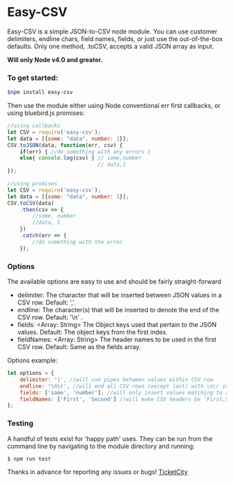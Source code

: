 # Easy-CSV

Easy-CSV is a simple JSON-to-CSV node module. You can use customer delimiters, endline chars, field names, fields, or just use the out-of-the-box defaults. Only one method, .toCSV, accepts a valid JSON array as input.

**Will only Node v4.0 and greater.**

### To get started:
```sh
$npm install easy-csv
```

Then use the module either using Node conventional err first callbacks, or using bluebird.js promises:
```js
//using callbacks
let CSV = require('easy-csv');
let data = [{some: "data", number: 1}];
CSV.toJSON(data, function(err, csv) {
    if(err) { //do something with any errors }
    else{ console.log(csv) } // some,number
                             // data,1
});

//using promises
let CSV = require('easy-csv');
let data = [{some: "data", number: 1}];
CSV.toCSV(data)
    .then(csv => {
        //some, number
        //data, 1
    })
    .catch(err => {
        //do something with the error
    });
```

### Options
The available options are easy to use and should be fairly straight-forward
* delimiter: <String> The character that will be inserted between JSON values in a CSV row. Default: ','.
* endline: <String> The character(s) that will be inserted to denote the end of the CSV row. Default: '\n' .
* fields: <Array: String> The Object keys used that pertain to the JSON values. Default: The object keys from the first index.
* fieldNames: <Array: String> The header names to be used in the first CSV row. Default: Same as the fields array.


Options example:
```js
let options = {
    delimiter: '|', //will use pipes between values within CSV row
    endline: '\n\r', //will end all CSV rows (except last) with \n\r instead of \n 
    fields: ['some', 'number'], //will only insert values matching to attributes 'some' and 'number'
    fieldNames: ['First', 'Second'] //will make CSV headers be 'First,Second'
};
```


### Testing
A handful of tests exist for 'happy path' uses. They can be run from the command line by navigating to the module directory and running:
```sh
$ npm run test
```

Thanks in advance for reporting any issues or bugs!
[TicketCity](ticketcity.com)